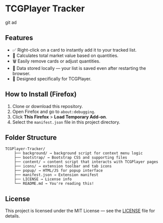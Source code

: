 # TCGPlayer Tracker

git ad

## Features

-   ✅ Right-click on a card to instantly add it to your tracked list.
-   🧮 Calculates total market value based on quantities.
-   🗑️ Easily remove cards or adjust quantities.
-   💾 Data stored locally — your list is saved even after restarting the browser.
-   🎯 Designed specifically for TCGPlayer.

## How to Install (Firefox)

1. Clone or download this repository.
2. Open Firefox and go to `about:debugging`.
3. Click **This Firefox** > **Load Temporary Add-on**.
4. Select the `manifest.json` file in this project directory.

## Folder Structure

```
TCGPlayer-Tracker/
    ├── background/ → background script for context menu logic
    ├── bootstrap/ → Bootstrap CSS and supporting files
    ├── content/ → content script that interacts with TCGPlayer pages
    ├── icons/ → extension toolbar and tab icons
    ├── popup/ → HTML/JS for popup interface
    ├── manifest.json → Extension manifest
    ├── LICENSE → License info
    └── README.md → You're reading this!
```

## License

This project is licensed under the MIT License — see the [LICENSE](LICENSE) file for details.
